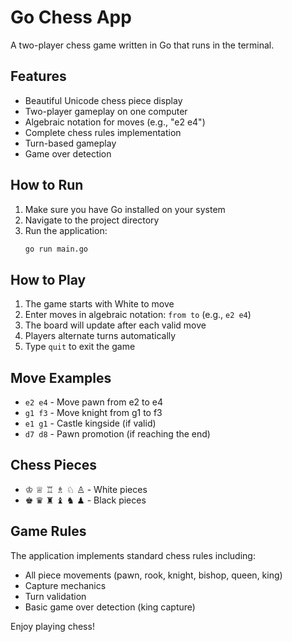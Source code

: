 # Go Chess App

A two-player chess game written in Go that runs in the terminal.

## Features

- Beautiful Unicode chess piece display
- Two-player gameplay on one computer
- Algebraic notation for moves (e.g., "e2 e4")
- Complete chess rules implementation
- Turn-based gameplay
- Game over detection

## How to Run

1. Make sure you have Go installed on your system
2. Navigate to the project directory
3. Run the application:
   ```bash
   go run main.go
   ```

## How to Play

1. The game starts with White to move
2. Enter moves in algebraic notation: `from to` (e.g., `e2 e4`)
3. The board will update after each valid move
4. Players alternate turns automatically
5. Type `quit` to exit the game

## Move Examples

- `e2 e4` - Move pawn from e2 to e4
- `g1 f3` - Move knight from g1 to f3
- `e1 g1` - Castle kingside (if valid)
- `d7 d8` - Pawn promotion (if reaching the end)

## Chess Pieces

- ♔ ♕ ♖ ♗ ♘ ♙ - White pieces
- ♚ ♛ ♜ ♝ ♞ ♟ - Black pieces

## Game Rules

The application implements standard chess rules including:
- All piece movements (pawn, rook, knight, bishop, queen, king)
- Capture mechanics
- Turn validation
- Basic game over detection (king capture)

Enjoy playing chess!